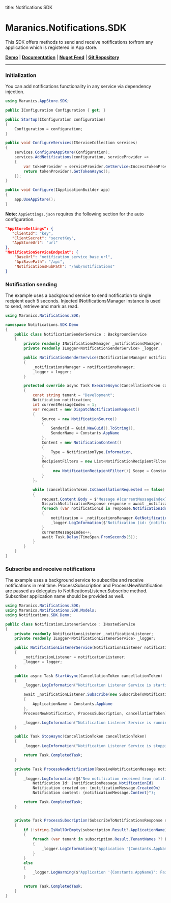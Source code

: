 title: Notifications SDK

# Maranics.Notifications.SDK

This SDK offers methods to send and receive notifications to/from any application which is registered in App store.

[**Demo**](https://github.com/RemoteCloud/Notifications.SDK.Demo) | [**Documentation**](https://developer.maranics.com/dev/examples/notifications-sdk/) | [**Nuget Feed**](https://www.nuget.org/packages/Maranics.Notifications.SDK/) | [**Git Repository**](https://github.com/RemoteCloud/NotificationService)

---

### Initialization
You can add notifications functionality in any service via dependency injection.

```csharp
using Maranics.AppStore.SDK;

public IConfiguration Configuration { get; }

public Startup(IConfiguration configuration)
{
    Configuration = configuration;
}

public void ConfigureServices(IServiceCollection services)
{
    services.ConfigureAppStore(Configuration);
    services.AddNotifications(configuration, serviceProvider =>
    {
        var tokenProvider = serviceProvider.GetService<IAccessTokenProvider>();
        return tokenProvider!.GetTokenAsync();
    });
}

public void Configure(IApplicationBuilder app)
{
    app.UseAppStore();
}
```

**Note:** `AppSettings.json` requires the following section for the auto configuration.

```json
"AppStoreSettings": {
   "ClientId": "key",
   "ClientSecret": "secretKey",
   "AppStoreUrl": "url"
},
"NotificationServiceEndpoint": {
    "BaseUrl": "notification_service_base_url",
    "ApiBasePath": "/api",
    "NotificationsHubPath": "/hub/notifications"
}
```

### Notification sending
The example uses a background service to send notification to single recipient each 5 seconds. Injected INotificationsManager instance is used to send, retrieve and mark as read.

```csharp
using Maranics.Notifications.SDK;

namespace Notifications.SDK.Demo
{
    public class NotificationSenderService : BackgroundService
    {
        private readonly INotificationsManager _notificationsManager;
        private readonly ILogger<NotificationSenderService> _logger;

        public NotificationSenderService(INotificationsManager notificationsManager, ILogger<NotificationSenderService> logger)
        {
            _notificationsManager = notificationsManager;
            _logger = logger;
        }

        protected override async Task ExecuteAsync(CancellationToken cancellationToken)
        {
            const string tenant = "Development";
            Notification notification;
            int currentMessageIndex = 1;
            var request = new DispatchNotificationRequest()
            {
                Source = new NotificationSource()
                {
                    SenderId = Guid.NewGuid().ToString(),
                    SenderName = Constants.AppName
                },
                Content = new NotificationContent()
                {
                    Type = NotificationType.Information,
                },
                RecipientFilters = new List<NotificationRecipientFilter>()
                {
                     new NotificationRecipientFilter(){ Scope = Constants.AppName, LocationId = Guid.NewGuid(), Users = new List<Guid>(){ Guid.NewGuid() } }
                }
            };

            while (cancellationToken.IsCancellationRequested == false)
            {
                request.Content.Body = $"Message #{currentMessageIndex}";
                DispatchNotificationResponse response = await _notificationsManager.DispatchNotificationAsync(tenant, body: request);
                foreach (var notificationId in response.NotificationIds)
                {
                    notification = _notificationsManager.GetNotification(notificationId, tenant);
                    _logger.LogInformation($"Notification (id: {notification.NotificationId}) sent to user {notification.UserId}.");
                }
                currentMessageIndex++;
                await Task.Delay(TimeSpan.FromSeconds(5));
            }
        }
    }
}
```

### Subscribe and receive notifications
The example uses a background service to subscribe and receive notifications in real time. ProcessSubscription and ProcessNewNotification are passed as delegates to NotificationsListener.Subscribe method. Subscriber application name should be provided as well.

```csharp
using Maranics.Notifications.SDK;
using Maranics.Notifications.SDK.Models;
using Notifications.SDK.Demo;

public class NotificationListenerService : IHostedService
{
    private readonly NotificationsListener _notificationListener;
    private readonly ILogger<NotificationListenerService> _logger;

    public NotificationListenerService(NotificationsListener notificationListener, ILogger<NotificationListenerService> logger)
    {
        _notificationListener = notificationListener;
        _logger = logger;
    }

    public async Task StartAsync(CancellationToken cancellationToken)
    {
        _logger.LogInformation("Notification Listener Service is starting.");

        await _notificationListener.Subscribe(new SubscribeToNotificationsRequest
        {
            ApplicationName = Constants.AppName
        },
        ProcessNewNotification, ProcessSubscription, cancellationToken);

        _logger.LogInformation("Notification Listener Service is running.");
    }

    public Task StopAsync(CancellationToken cancellationToken)
    {
        _logger.LogInformation("Notification Listener Service is stopping.");

        return Task.CompletedTask;
    }

    private Task ProcessNewNotification(ReceiveNotificationMessage notificationMessage)
    {
        _logger.LogInformation(@$"New notification received from notification service:
            Notification Id: {notificationMessage.NotificationId}
            Notification created on: {notificationMessage.CreatedOn}
            Notification content: {notificationMessage.Content}");

        return Task.CompletedTask;
    }


    private Task ProcessSubscription(SubscribeToNotificationsResponse subscription)
    {
        if (!string.IsNullOrEmpty(subscription.Result?.ApplicationName))
        {
            foreach (var tenant in subscription.Result.TenantNames ?? Enumerable.Empty<string>())
            {
                _logger.LogInformation($"Application '{Constants.AppName}':  Tenant {tenant} is connected to listen notifications.");
            }
        }
        else
        {
            _logger.LogWarning($"Application '{Constants.AppName}': Failed to subscribe - {subscription.Error?.Message}");
        }

        return Task.CompletedTask;
    }
}
```
